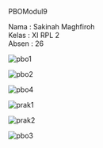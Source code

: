 PBOModul9

Nama : Sakinah Maghfiroh <br>
Kelas : XI RPL 2 <br>
Absen : 26<br>

![pbo1](https://cloud.githubusercontent.com/assets/22133146/22404426/bfdd3682-e5e5-11e6-990d-753b48a0753d.PNG)

![pbo2](https://cloud.githubusercontent.com/assets/22133146/22404436/d80fb9f0-e5e5-11e6-99a8-937cb9ffb340.PNG)

![pbo4](https://cloud.githubusercontent.com/assets/22133146/22404449/10fdee80-e5e6-11e6-81a8-374c01ecd787.PNG)

![prak1](https://cloud.githubusercontent.com/assets/22133146/22404451/11039dc6-e5e6-11e6-892c-099e3ed53b8b.PNG)

![prak2](https://cloud.githubusercontent.com/assets/22133146/22404450/1102902a-e5e6-11e6-804e-1b6f4497bd0f.PNG)

![pbo3](https://cloud.githubusercontent.com/assets/22133146/22404452/110c3526-e5e6-11e6-9def-ab1eb66dd2f9.PNG)
